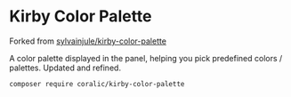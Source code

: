 # Kirby Color Palette

Forked from [sylvainjule/kirby-color-palette](https://github.com/sylvainjule/kirby-color-palette)

A color palette displayed in the panel, helping you pick predefined colors / palettes. Updated and refined.

`composer require coralic/kirby-color-palette`
